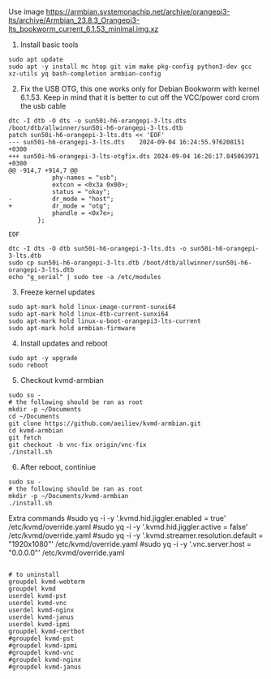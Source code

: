 Use image https://armbian.systemonachip.net/archive/orangepi3-lts/archive/Armbian_23.8.3_Orangepi3-lts_bookworm_current_6.1.53_minimal.img.xz

1. Install basic tools
```
sudo apt update
sudo apt -y install mc htop git vim make pkg-config python3-dev gcc xz-utils yq bash-completion armbian-config
```
2. Fix the USB OTG, this one works only for Debian Bookworm with kernel 6.1.53. Keep in mind that it is better to cut off the VCC/power cord crom the usb cable
```
dtc -I dtb -O dts -o sun50i-h6-orangepi-3-lts.dts /boot/dtb/allwinner/sun50i-h6-orangepi-3-lts.dtb
patch sun50i-h6-orangepi-3-lts.dts << 'EOF'
--- sun50i-h6-orangepi-3-lts.dts	2024-09-04 16:24:55.976208151 +0300
+++ sun50i-h6-orangepi-3-lts-otgfix.dts	2024-09-04 16:26:17.845063971 +0300
@@ -914,7 +914,7 @@
 			phy-names = "usb";
 			extcon = <0x3a 0x00>;
 			status = "okay";
-			dr_mode = "host";
+			dr_mode = "otg";
 			phandle = <0x7e>;
 		};
 
EOF

dtc -I dts -O dtb sun50i-h6-orangepi-3-lts.dts -o sun50i-h6-orangepi-3-lts.dtb
sudo cp sun50i-h6-orangepi-3-lts.dtb /boot/dtb/allwinner/sun50i-h6-orangepi-3-lts.dtb
echo "g_serial" | sudo tee -a /etc/modules
```
3. Freeze kernel updates
```
sudo apt-mark hold linux-image-current-sunxi64
sudo apt-mark hold linux-dtb-current-sunxi64
sudo apt-mark hold linux-u-boot-orangepi3-lts-current
sudo apt-mark hold armbian-firmware
```
4. Install updates and reboot
```
sudo apt -y upgrade
sudo reboot
```
5. Checkout kvmd-armbian
```
sudo su -
# the following should be ran as root
mkdir -p ~/Documents
cd ~/Documents
git clone https://github.com/aeiliev/kvmd-armbian.git
cd kvmd-armbian
git fetch
git checkout -b vnc-fix origin/vnc-fix
./install.sh
```
6. After reboot, continiue
```
sudo su -
# the following should be ran as root
mkdir -p ~/Documents/kvmd-armbian
./install.sh
```

Extra commands
#sudo yq -i -y '.kvmd.hid.jiggler.enabled = true' /etc/kvmd/override.yaml
#sudo yq -i -y '.kvmd.hid.jiggler.active = false' /etc/kvmd/override.yaml
#sudo yq -i -y '.kvmd.streamer.resolution.default = "1920x1080"' /etc/kvmd/override.yaml
#sudo yq -i -y '.vnc.server.host = "0.0.0.0"' /etc/kvmd/override.yaml
```

# to uninstall
groupdel kvmd-webterm
groupdel kvmd
userdel kvmd-pst
userdel kvmd-vnc
userdel kvmd-nginx
userdel kvmd-janus
userdel kvmd-ipmi
groupdel kvmd-certbot
#groupdel kvmd-pst
#groupdel kvmd-ipmi
#groupdel kvmd-vnc
#groupdel kvmd-nginx
#groupdel kvmd-janus





